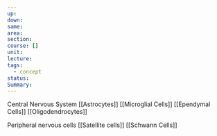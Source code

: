 ```yaml
---
up: 
down: 
same: 
area: 
section: 
course: []
unit: 
lecture: 
tags:
  - concept
status: 
Summary:
---
```

Central Nervous System
[[Astrocytes]]
[[Microglial Cells]]
[[Ependymal Cells]]
[[Oligodendrocytes]]


Peripheral nervous cells
[[Satellite cells]]
[[Schwann Cells]]

